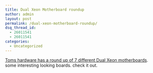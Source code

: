 ```yaml
---
title: Dual Xeon Motherboard roundup
author: admin
layout: post
permalink: /dual-xeon-motherboard-roundup/
dsq_thread_id:
  - 26011541
  - 26011541
categories:
  - Uncategorized
---
```

[Toms hardware has a round up of 7 different Dual Xeon motherboards][1]. some interesting looking boards. check it out.

 [1]: http://www20.tomshardware.com/motherboard/20041111/index.html